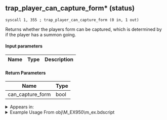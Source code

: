 ## trap_player_can_capture_form* (status)

`syscall 1, 355 ; trap_player_can_capture_form (0 in, 1 out)`

Returns whether the players form can be captured, which is determined by if the player has a summon going.

#### Input parameters
| Name | Type | Description
|------|------|------------


#### Return Parameters
| Name | Type
|------|-----
| can_capture_form   | bool   


<details>
	<summary>Appears in:</summary>
| filename | Entity (obj)
|----------|-------------
| obj\M_EX950\m_ex.bdscript       | ((M) Gambler)          

</details>

<details>
	<summary>Example Usage From obj\M_EX950\m_ex.bdscript</summary>
```plaintext
L9331:
 popToSp 0
 pushFromFSp 0
 pushImm 8
 syscall 1, 70 ; trap_obj_set_flag (2 in, 0 out)
 syscall 1, 355 ; trap_player_can_capture_form (0 in, 1 out)
 eqz 
 jz L9413
 gosub 4, L1209
 memcpyToSp 16, 16
 pushFromPSp 16
 fetchValue 4
 pushImm 0
 pushImmf 0
 syscall 1, 11 ; trap_sysobj_motion_start (3 in, 0 out)
 pushFromFSp 0
 pushImm 628
 pushImm -1
 pushImm 0
 syscall 2, 10 ; trap_attack_new (4 in, 1 out)
 popToSp 4
 pushFromFSp 4
 pushFromFSp 0
 syscall 1, 147 ; trap_obj_pos (1 in, 1 out)
 memcpyToSp 16, 16
 pushFromPSp 16
 syscall 2, 12 ; trap_attack_set_pos (2 in, 0 out)
 pushFromFSp 4
 gosub 4, L1209
 memcpyToSp 16, 16
 pushFromPSp 16
 pushImm 0
 pushImm 0
 syscall 2, 17 ; trap_attack_strike (4 in, 0 out)
 pushFromFSp 4
 syscall 2, 13 ; trap_attack_free (1 in, 0 out)
 jmp L9564
```
</details>

